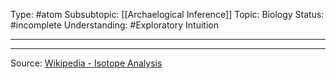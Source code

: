 Type: #atom
Subsubtopic: [[Archaelogical Inference]]
Topic: Biology
Status: #incomplete 
Understanding: #Exploratory Intuition

----






---
Source: [Wikipedia - Isotope Analysis](https://en.wikipedia.org/wiki/Isotope_analysis)